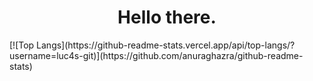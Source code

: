 <h1 align="center">Hello there.</h1>
[![Top Langs](https://github-readme-stats.vercel.app/api/top-langs/?username=luc4s-git)](https://github.com/anuraghazra/github-readme-stats)
